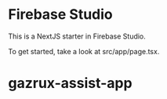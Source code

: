 # Firebase Studio

This is a NextJS starter in Firebase Studio.

To get started, take a look at src/app/page.tsx.
# gazrux-assist-app
